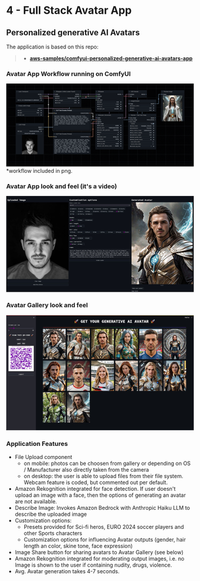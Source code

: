 # 4 - Full Stack Avatar App

## Personalized generative AI Avatars
The application is based on this repo:

> - **[aws-samples/comfyui-personalized-generative-ai-avatars-app](https://github.com/aws-samples/comfyui-personalized-generative-ai-avatars-app)**




### Avatar App Workflow running on ComfyUI
!["ComfyUI Avatar User Experience"](/static/avatar_app/comfyui_avatar_workflow.png)*workflow included in png.  

### Avatar App look and feel (it's a video)
[![Avatar App UX](/static/avatar_app/avatar-app-ux.jpg)](/static/avatar_app/avatar-app-ux.mp4)


### Avatar Gallery look and feel
!["ComfyUI Avatar UI"](/static/avatar_app/avatar-gallery-ui.jpg)


### Application Features
- File Upload component
    - on mobile: photos can be choosen from gallery or depending on OS / Manufacturer also directly taken from the camera
    - on desktop: the user is able to upload files from their file system. Webcam feature is coded, but commented out per default.
- Amazon Rekognition integrated for face detection. If user doesn't upload an image with a face, then the options of generating an avatar are not available.
- Describe Image: Invokes Amazon Bedrock with Anthropic Haiku LLM to describe the uploaded image
- Customization options:
    - Presets provided for Sci-fi heros, EURO 2024 soccer players and other Sports characters
    - Customization options for influencing Avatar outputs (gender, hair length an color, skine tone, face expression)
- Image Share button for sharing avatars to Avatar Gallery (see below)
- Amazon Rekognition integrated for moderating output images, i.e. no Image is shown to the user if containing nudity, drugs, violence.
- Avg. Avatar generation takes 4-7 seconds.
